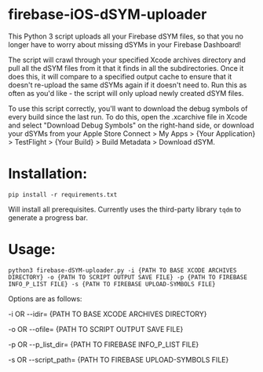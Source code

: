 # firebase-iOS-dSYM-uploader

This Python 3 script uploads all your Firebase dSYM files, so that you no longer have to worry about missing dSYMs in your Firebase Dashboard!

The script will crawl through your specified Xcode archives directory and pull all the dSYM files from it that it finds in all the subdirectories. Once it does this, it will compare to a specified output cache to ensure that it doesn't re-upload the same dSYMs again if it doesn't need to. Run this as often as you'd like - the script will only upload newly created dSYM files.

To use this script correctly, you'll want to download the debug symbols of every build since the last run. To do this, open the .xcarchive file in Xcode and select "Download Debug Symbols" on the right-hand side, or download your dSYMs from your Apple Store Connect > My Apps > {Your Application} > TestFlight > {Your Build} > Build Metadata > Download dSYM.

# Installation:
`pip install -r requirements.txt`

Will install all prerequisites. Currently uses the third-party library `tqdm` to generate a progress bar.

# Usage: 
`python3 firebase-dSYM-uploader.py -i {PATH TO BASE XCODE ARCHIVES DIRECTORY} -o {PATH TO SCRIPT OUTPUT SAVE FILE} -p {PATH TO FIREBASE INFO_P_LIST FILE} -s {PATH TO FIREBASE UPLOAD-SYMBOLS FILE}`

Options are as follows:

-i OR --idir= {PATH TO BASE XCODE ARCHIVES DIRECTORY}
			

-o OR --ofile= {PATH TO SCRIPT OUTPUT SAVE FILE}
			

-p OR --p_list_dir= {PATH TO FIREBASE INFO_P_LIST FILE}
			

-s OR --script_path= {PATH TO FIREBASE UPLOAD-SYMBOLS FILE}
